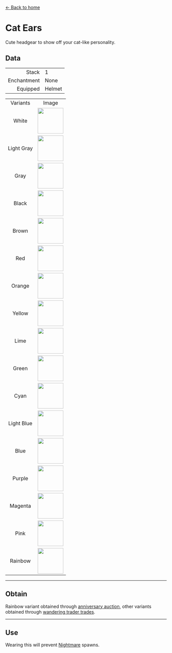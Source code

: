 [← Back to home](../)
# Cat Ears
Cute headgear to show off your cat-like personality.

## Data
<table>
    <tr><td align="end">Stack</td><td>1</td></tr>
    <tr><td align="end">Enchantment</td><td>None</td></tr>
    <tr><td align="end">Equipped</td><td>Helmet</td></tr>
</table>
<table>
    <tr><td align="center">Variants</td><td align="center">Image</td></tr>
    <tr><td align="center">White</td><td><img src="https://i.imgur.com/iaXK5vI.png" height="80"/></td></tr>
    <tr><td align="center">Light Gray</td><td><img src="https://i.imgur.com/fxumagJ.png" height="80"/></td></tr>
    <tr><td align="center">Gray</td><td><img src="https://i.imgur.com/FGfESMD.png" height="80"/></td></tr>
    <tr><td align="center">Black</td><td><img src="https://i.imgur.com/5O2RByf.png" height="80"/></td></tr>
    <tr><td align="center">Brown</td><td><img src="https://i.imgur.com/tzSvExo.png" height="80"/></td></tr>
    <tr><td align="center">Red</td><td><img src="https://i.imgur.com/q77q0jA.png" height="80"/></td></tr>
    <tr><td align="center">Orange</td><td><img src="https://i.imgur.com/EpsAVxf.png" height="80"/></td></tr>
    <tr><td align="center">Yellow</td><td><img src="https://i.imgur.com/mcbyRab.png" height="80"/></td></tr>
    <tr><td align="center">Lime</td><td><img src="https://i.imgur.com/hWMHkeR.png" height="80"/></td></tr>
    <tr><td align="center">Green</td><td><img src="https://i.imgur.com/XcQWmvn.png" height="80"/></td></tr>
    <tr><td align="center">Cyan</td><td><img src="https://i.imgur.com/WecuWFl.png" height="80"/></td></tr>
    <tr><td align="center">Light Blue</td><td><img src="https://i.imgur.com/0dvhssz.png" height="80"/></td></tr>
    <tr><td align="center">Blue</td><td><img src="https://i.imgur.com/NfHFPt0.png" height="80"/></td></tr>
    <tr><td align="center">Purple</td><td><img src="https://i.imgur.com/dbUdUAj.png" height="80"/></td></tr>
    <tr><td align="center">Magenta</td><td><img src="https://i.imgur.com/joq0TtF.png" height="80"/></td></tr>
    <tr><td align="center">Pink</td><td><img src="https://i.imgur.com/edi1Dm8.png" height="80"/></td></tr>
    <tr><td align="center">Rainbow</td><td><img src="https://i.imgur.com/9vi3xsa.gif" height="80"/></td></tr>
</table>

---

## Obtain
Rainbow variant obtained through <a href="../feature/anniversary.md">anniversary auction</a>, other variants obtained through <a href="../feature/enhanced_wandering_trader.md">wandering trader trades</a>.

---

## Use
Wearing this will prevent <a href="https://minecraft.fandom.com/wiki/Phantom">Nightmare</a> spawns.
